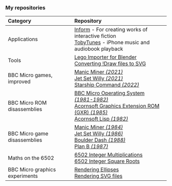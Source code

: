 ### My repositories

| Category     | Repository |
|:-------------|:-----------|
| Applications | [Inform](https://github.com/TobyLobster/Inform) - For creating works of interactive fiction<br>[TobyTunes](https://github.com/TobyLobster/TobyTunesApp) - iPhone music and audiobook playback |
| Tools        | [Lego Importer for Blender](https://github.com/TobyLobster/ImportLDraw)<br>[Converting !Draw files to SVG](https://github.com/TobyLobster/DrawConversion) |
| BBC Micro games, improved | [Manic Miner *(2021)*](https://github.com/TobyLobster/ManicMiner2021)<br>[Jet Set Willy *(2021)*](https://github.com/TobyLobster/jsw2021)<br>[Starship Command *(2022)*](https://github.com/TobyLobster/StarshipCommand2022) |
| BBC Micro ROM disassemblies | [BBC Micro Operating System *(1981-1982)*](https://github.com/TobyLobster/mos)<br>[Acornsoft Graphics Extension ROM (GXR) *(1985)*](https://github.com/TobyLobster/GXR-pages)<br>[Acornsoft Lisp *(1982)*](https://github.com/TobyLobster/lisp)|
| BBC Micro game disassemblies | [Manic Miner *(1984)*](https://github.com/TobyLobster/ManicMiner)<br>[Jet Set Willy *(1986)*](https://github.com/TobyLobster/jsw)<br>[Boulder Dash *(1988)*](https://github.com/TobyLobster/Boulderdash)<br>[Plan B *(1987)*](https://github.com/TobyLobster/PlanB) |
| Maths on the 6502 | [6502 Integer Multiplications](https://github.com/TobyLobster/multiply_test)<br>[6502 Integer Square Roots](https://github.com/TobyLobster/sqrt_test) |
| BBC Micro graphics experiments | [Rendering Ellipses](https://github.com/TobyLobster/ellipse)<br>[Rendering SVG files](https://github.com/TobyLobster/svgtest) |
